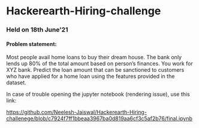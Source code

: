 # Hackerearth-Hiring-challenge

### Held on 18th June'21

#### Problem statement:

Most people avail home loans to buy their dream house. The bank only lends up 80% of the total amount based on person’s finances.
You work for XYZ bank. Predict the loan amount that can be sanctioned to customers who have applied for a home loan using the features provided in the dataset.

In case of trouble opening the jupyter notebook (rendering issue), use this link:

https://github.com/Neelesh-Jaiswal/Hackerearth-Hiring-challenege/blob/c7924f7ff1bbeaa3967ba0d819aa6cf3c5af2b76/final.ipynb
